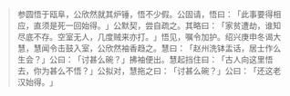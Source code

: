 > 参圆悟于瓯阜，公欣然就其炉锤，悟不少假。公固请，悟曰：​「此事要得相应，直须是死一回始得。​」公默契，尝自疏之。其略曰：​「家贫遭劫，谁知尽底不存。空室无人，几度贼来亦打。​」悟见，嘱令加护。绍兴庚申冬谒大慧，慧闻令击鼓入室，公欣然袖香趋之。慧曰：​「赵州洗钵盂话，居士作么生会？​」公曰：​「讨甚么碗？​」拂袖便出。慧起挡住曰：​「古人向这里悟去，你为甚么不悟？​」公拟对，慧拖之曰：​「讨甚么碗？​」公曰：​「还这老汉始得。​」



